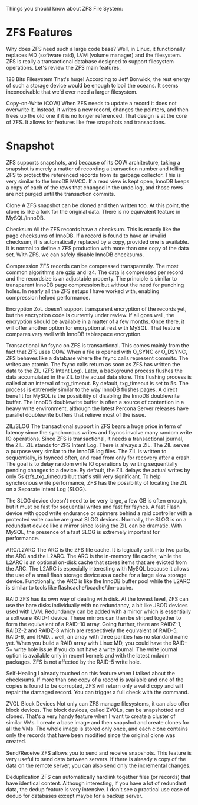 Things you should know about ZFS File System:

# ZFS Features
Why does ZFS need such a large code base? Well, in Linux, it functionally replaces MD (software raid), LVM (volume manager) and the filesystem. ZFS is really a transactional database designed to support filesystem operations. Let's review the ZFS main features.

128 Bits Filesystem
That's huge! According to Jeff Bonwick, the rest energy of such a storage device would be enough to boil the oceans. It seems inconceivable that we'd ever need a larger filesystem.

Copy-on-Write (COW)
When ZFS needs to update a record it does not overwrite it. Instead, it writes a new record, changes the pointers, and then frees up the old one if it is no longer referenced. That design is at the core of ZFS. It allows for features like free snapshots and transactions.

# Snapshot
ZFS supports snapshots, and because of its COW architecture, taking a snapshot is merely a matter of recording a transaction number and telling ZFS to protect the referenced records from its garbage collector. This is very similar to the InnoDB MVCC. If a read view is kept open, InnoDB keeps a copy of each of the rows that changed in the undo log, and those rows are not purged until the transaction commits.

Clone
A ZFS snapshot can be cloned and then written too. At this point, the clone is like a fork for the original data. There is no equivalent feature in MySQL/InnoDB.

Checksum
All the ZFS records have a checksum. This is exactly like the page checksums of InnoDB. If a record is found to have an invalid checksum, it is automatically replaced by a copy, provided one is available. It is normal to define a ZFS production with more than one copy of the data set. With ZFS, we can safely disable InnoDB checksums.

Compression
ZFS records can be compressed transparently. The most common algorithms are gzip and lz4. The data is compressed per record and the recordsize is an adjustable property. The principle is similar to transparent InnoDB page compression but without the need for punching holes. In nearly all the ZFS setups I have worked with, enabling compression helped performance.

Encryption
ZoL doesn't support transparent encryption of the records yet, but the encryption code is currently under review. If all goes well, the encryption should be available in a matter of a few months. Once there, it will offer another option for encryption at rest with MySQL. That feature compares very well with InnoDB tablespace encryption.

Transactional
An fsync on ZFS is transactional. This comes mainly from the fact that ZFS uses COW. When a file is opened with O_SYNC or O_DSYNC, ZFS behaves like a database where the fsync calls represent commits. The writes are atomic. The fsync calls return as soon as ZFS has written the data to the ZIL (ZFS Intent Log). Later, a background process flushes the data accumulated in the ZIL to the actual data store. This flushing process is called at an interval of txg_timeout. By default, txg_timeout is set to 5s. The process is extremely similar to the way InnoDB flushes pages. A direct benefit for MySQL is the possibility of disabling the InnoDB doublewrite buffer. The InnoDB doublewrite buffer is often a source of contention in a heavy write environment, although the latest Percona Server releases have parallel doublewrite buffers that relieve most of the issue.

ZIL/SLOG
The transactional support in ZFS bears a huge price in term of latency since the synchronous writes and fsyncs involve many random write IO operations. Since ZFS is transactional, it needs a transactional journal, the ZIL. ZIL stands for ZFS Intent Log. There is always a ZIL. The ZIL serves a purpose very similar to the InnoDB log files. The ZIL is written to sequentially, is fsynced often, and read from only for recovery after a crash. The goal is to delay random write IO operations by writing sequentially pending changes to a device. By default, the ZIL delays the actual writes by only 5s (zfs_txg_timeout) but that's still very significant. To help synchronous write performance, ZFS has the possibility of locating the ZIL on a Separate Intent Log (SLOG).

The SLOG device doesn't need to be very large, a few GB is often enough, but it must be fast for sequential writes and fast for fsyncs. A fast Flash device with good write endurance or spinners behind a raid controller with a protected write cache are great SLOG devices. Normally, the SLOG is on a redundant device like a mirror since losing the ZIL can be dramatic. With MySQL, the presence of a fast SLOG is extremely important for performance.

ARC/L2ARC
The ARC is the ZFS file cache. It is logically split into two parts, the ARC and the L2ARC. The ARC is the in-memory file cache, while the L2ARC is an optional on-disk cache that stores items that are evicted from the ARC. The L2ARC is especially interesting with MySQL because it allows the use of a small flash storage device as a cache for a large slow storage device. Functionally, the ARC is like the InnoDB buffer pool while the L2ARC is similar to tools like flashcache/bcache/dm-cache.

RAID
ZFS has its own way of dealing with disk. At the lowest level, ZFS can use the bare disks individually with no redundancy, a bit like JBOD devices used with LVM. Redundancy can be added with a mirror which is essentially a software RAID-1 device. These mirrors can then be striped together to form the equivalent of a RAID-10 array. Going further, there are RAIDZ-1, RAIDZ-2 and RAIDZ-3 which are respectively the equivalent of RAID-5, RAID-6, and RAID... well, an array with three parities has no standard name yet. When you build a RAID array with Linux MD, you could have the RAID-5+ write hole issue if you do not have a write journal. The write journal option is available only in recent kernels and with the latest mdadm packages. ZFS is not affected by the RAID-5 write hole.

Self-Healing
I already touched on this feature when I talked about the checksums. If more than one copy of a record is available and one of the copies is found to be corrupted, ZFS will return only a valid copy and will repair the damaged record. You can trigger a full check with the command.

ZVOL Block Devices
Not only can ZFS manage filesystems, it can also offer block devices. The block devices, called ZVOLs, can be snapshotted and cloned. That's a very handy feature when I want to create a cluster of similar VMs. I create a base image and then snapshot and create clones for all the VMs. The whole image is stored only once, and each clone contains only the records that have been modified since the original clone was created.

Send/Receive
ZFS allows you to send and receive snapshots. This feature is very useful to send data between servers. If there is already a copy of the data on the remote server, you can also send only the incremental changes.

Deduplication
ZFS can automatically hardlink together files (or records) that have identical content. Although interesting, if you have a lot of redundant data, the dedup feature is very intensive. I don't see a practical use case of dedup for databases except maybe for a backup server.

